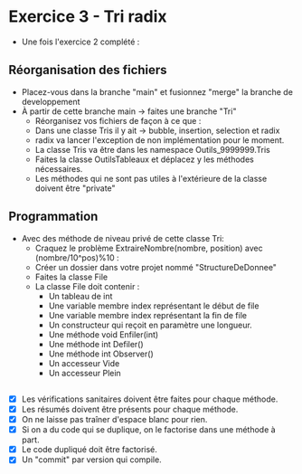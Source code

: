 # Exercice 3 - Tri radix  
- Une fois l'exercice 2 complété : 

## Réorganisation des fichiers  
- Placez-vous dans la branche "main" et fusionnez "merge" la branche de developpement
- À partir de cette branche main -> faites une branche "Tri"
    - Réorganisez vos fichiers de façon à ce que :  
    - Dans une classe Tris il y ait -> bubble, insertion, selection et radix  
    - radix va lancer l'exception de non implémentation pour le moment.  
    - La classe Tris va être dans les namespace Outils_9999999.Tris  
    - Faites la classe OutilsTableaux et déplacez y les méthodes nécessaires.
    - Les méthodes qui ne sont pas utiles à l'extérieure de la classe doivent être "private" 
 
##  Programmation  

- Avec des méthode de niveau privé de cette classe Tri:
    - Craquez le problème ExtraireNombre(nombre, position) avec (nombre/10^pos)%10 :
    - Créer un dossier dans votre projet nommé "StructureDeDonnee"
    - Faites la classe File  
    - La classe File doit contenir :
        - Un tableau de int  
        - Une variable membre index représentant le début de file  
        - Une variable membre index représentant la fin de file
        - Un constructeur qui reçoit en paramètre une longueur.
        - Une méthode void Enfiler(int)
        - Une méthode int Defiler()
        - Une méthode int Observer()
        - Un accesseur Vide
        - Un accesseur Plein

##  
- [x] Les vérifications sanitaires doivent être faites pour chaque méthode.
- [x] Les résumés doivent être présents pour chaque méthode.
- [x] On ne laisse pas traîner d'espace blanc pour rien.
- [x] Si on a du code qui se duplique, on le factorise dans une méthode à part.
- [x] Le code dupliqué doit être factorisé.
- [x] Un "commit" par version qui compile.
